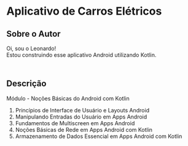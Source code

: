 # Aplicativo de Carros Elétricos 

## Sobre o Autor
Oi, sou o Leonardo! 
<br>Estou construindo esse aplicativo Android utilizando Kotlin. 




## <br />Descrição
Módulo - Noções Básicas do Android com Kotlin 
1. Princípios de Interface de Usuário e Layouts Android
2. Manipulando Entradas do Usuário em Apps Android
3. Fundamentos de Multiscreen em Apps Android
4. Noções Básicas de Rede em Apps Android com Kotlin
5. Armazenamento de Dados Essencial em Apps Android com Kotlin
